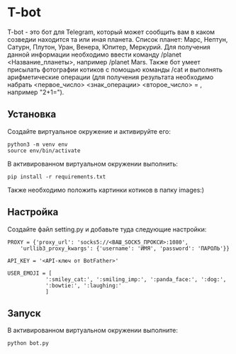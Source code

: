 # T-bot
T-bot - это бот для Telegram, который может сообщить вам в каком созведии находится та или иная планета.
Список планет: Марс, Нептун, Сатурн, Плутон, Уран, Венера, Юпитер, Меркурий. Для получения данной информации
необходимо ввести команду /planet <Название_планеты>, например /planet Mars. Также бот умеет присылать фотографии
котиков с помощью команды /cat и выполнять арифметические операции (для получения результата необходимо набрать
<первое_число> <знак_операции> <второе_число> = , например "2+1=").

## Установка
Создайте виртуальное окружение и активируйте его:

    python3 -m venv env
    source env/bin/activate

В активированном виртуальном окружении выполнить:

    pip install -r requirements.txt

Также необходимо положить картинки котиков в папку images:)

## Настройка
Создайте файл setting.py и добавьте туда следующие настройки:

    PROXY = {'proxy_url': 'socks5://<ВАШ_SOCK5_ПРОКСИ>:1080', 
        'urllib3_proxy_kwargs': {'username': 'ИМЯ', 'password': 'ПАРОЛЬ'}}

    API_KEY = '<API-ключ от BotFather>'

    USER_EMOJI = [
                ':smiley_cat:', ':smiling_imp:', ':panda_face:', ':dog:', 
                ':bowtie:', ':laughing:'
                ]

## Запуск

В активированном виртуальном окружении выполните:
    
    python bot.py